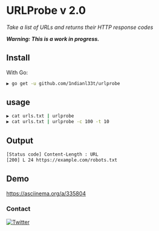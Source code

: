 
# URLProbe v 2.0


*Take a list of URLs and returns their HTTP response codes*

***Warning: This is a work in progress.***

## Install

With Go:

```bash
▶ go get -u github.com/1ndianl33t/urlprobe
```
## usage
```bash
▶ cat urls.txt | urlprobe 
▶ cat urls.txt | urlprobe -c 100 -t 10
```
## Output
```bash
[Status code] Content-Length : URL
[200] L 24 https://example.com/robots.txt
```
## Demo
https://asciinema.org/a/335804


### Contact
[![Twitter](https://img.shields.io/badge/twitter-@1ndianl33t-blue.svg)](https://twitter.com/1ndianl33t)

